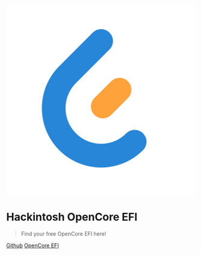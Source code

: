<!-- _coverpage.md -->

![](_media/logo.svg ":size=200x200")

# Hackintosh OpenCore EFI

> Find your free OpenCore EFI here!

[Github](https://github.com/hackintosh-club)
[OpenCore EFI](/efis)

<!-- background image -->

<!-- ![](_media/bg.png) -->

<!-- background color -->

<!-- ![color](#14191f) -->
